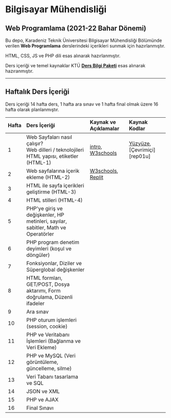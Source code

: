 # Bilgisayar Mühendisliği
## Web Programlama (2021-22 Bahar Dönemi)

Bu depo, Karadeniz Teknik Üniversitesi Bilgisayar Mühendisliği Bölümünde verilen **Web Programlama** derslerindeki içerikleri sunmak için hazırlanmıştır.

HTML, CSS, JS ve PHP dili esas alınarak hazırlanmıştır.

Ders içeriği ve temel kaynaklar KTÜ [**Ders Bilgi Paketi**](http://www.katalog.ktu.edu.tr/DersBilgiPaketi/course.aspx?pid=9&lang=1&dbid=561626) esas alınarak hazıranmıştır.

---

## Haftalık Ders İçeriği
Ders içeriği 14 hafta ders, 1 hafta ara sınav ve 1 hafta final olmak üzere 16 hafta olarak planlanmıştır.

| Hafta | Ders İçeriği                                                  | Kaynak ve Açıklamalar | Kaynak Kodlar  |
| :-- | :--                                                  | :--    | :--    |
| 1     | Web Sayfaları nasıl çalışır?  <br>   Web dilleri / teknolojileri <br> HTML yapısı, etiketler (HTML-1)  | [intro](images/how-php-web-pages-work.png), [W3schools][w3] | [Yüzyüze][repl01], [Çevrimiçi][rep01u] |
| 2     | Web sayfalarına içerik ekleme (HTML-2) | [W3schools][w3], [Replit][repl02] |
| 3     | HTML ile sayfa içerikleri geliştirme (HTML-3)   |   |
| 4     | HTML stilleri (HTML-4) |   |
| 5     | PHP'ye giriş ve değişkenler, HP metinleri, sayılar, sabitler, Math ve Operatörler |  |
| 6     | PHP program denetim deyimleri (koşul ve döngüler)  |  |
| 7     | Fonksiyonlar, Diziler ve Süperglobal değişkenler |  |
| 8     | HTML formları, GET/POST, Dosya aktarımı, Form doğrulama, Düzenli ifadeler |  |
| 9     | Ara sınav                                                     |  |
| 10    | PHP oturum işlemleri (session, cookie)  |  |
| 11    | PHP ve Veritabanı İşlemleri  (Bağlanma ve Veri Ekleme) | |
| 12    | PHP ve MySQL (Veri görüntüleme, güncelleme, silme) |   |
| 13    | Veri Tabanı tasarlama ve SQL   |   |
| 14    | JSON ve XML  |   |
| 15    | PHP ve AJAX     |   |
| 16    | Final Sınavı         |  |

[w3]: https://www.w3schools.com/html/default.asp
[repl01]: https://replit.com/@ZaferYavuz2/22b-ceng-wp01a
[repl01u]: https://replit.com/@ZaferYavuz2/22b-ceng-wp01u#index.html
[repl02]: https://replit.com/@ZaferYavuz2/22b-c02#index.html


